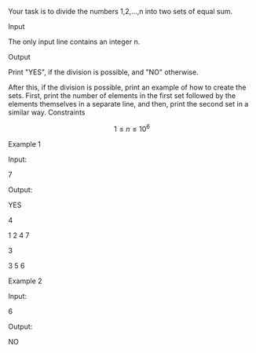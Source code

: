 Your task is to divide the numbers 1,2,$\ldots$,n into two sets of equal sum.

Input

The only input line contains an integer n.

Output

Print "YES", if the division is possible, and "NO" otherwise.

After this, if the division is possible, print an example of how to create the sets. First, print the number of elements in the first set followed by the elements themselves in a separate line, and then, print the second set in a similar way.
Constraints

$$
1 \le n \le 10^6
$$

Example 1

Input:

7

Output:

YES

4

1 2 4 7

3

3 5 6

Example 2

Input:

6

Output:

NO